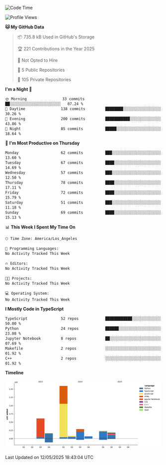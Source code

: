 <!--START_SECTION:waka-->
![Code Time](http://img.shields.io/badge/Code%20Time-68%20hrs%2046%20mins-blue)

![Profile Views](http://img.shields.io/badge/Profile%20Views-0-blue)

**🐱 My GitHub Data** 

> 📦 735.8 kB Used in GitHub's Storage 
 > 
> 🏆 221 Contributions in the Year 2025
 > 
> 🚫 Not Opted to Hire
 > 
> 📜 5 Public Repositories 
 > 
> 🔑 105 Private Repositories 
 > 
**I'm a Night 🦉** 

```text
🌞 Morning                33 commits          ██░░░░░░░░░░░░░░░░░░░░░░░   07.24 % 
🌆 Daytime                138 commits         ████████░░░░░░░░░░░░░░░░░   30.26 % 
🌃 Evening                200 commits         ███████████░░░░░░░░░░░░░░   43.86 % 
🌙 Night                  85 commits          █████░░░░░░░░░░░░░░░░░░░░   18.64 % 
```
📅 **I'm Most Productive on Thursday** 

```text
Monday                   62 commits          ███░░░░░░░░░░░░░░░░░░░░░░   13.60 % 
Tuesday                  67 commits          ████░░░░░░░░░░░░░░░░░░░░░   14.69 % 
Wednesday                57 commits          ███░░░░░░░░░░░░░░░░░░░░░░   12.50 % 
Thursday                 78 commits          ████░░░░░░░░░░░░░░░░░░░░░   17.11 % 
Friday                   72 commits          ████░░░░░░░░░░░░░░░░░░░░░   15.79 % 
Saturday                 51 commits          ███░░░░░░░░░░░░░░░░░░░░░░   11.18 % 
Sunday                   69 commits          ████░░░░░░░░░░░░░░░░░░░░░   15.13 % 
```


📊 **This Week I Spent My Time On** 

```text
🕑︎ Time Zone: America/Los_Angeles

💬 Programming Languages: 
No Activity Tracked This Week

🔥 Editors: 
No Activity Tracked This Week

🐱‍💻 Projects: 
No Activity Tracked This Week

💻 Operating System: 
No Activity Tracked This Week
```

**I Mostly Code in TypeScript** 

```text
TypeScript               52 repos            ████████████░░░░░░░░░░░░░   50.00 % 
Python                   24 repos            ██████░░░░░░░░░░░░░░░░░░░   23.08 % 
Jupyter Notebook         8 repos             ██░░░░░░░░░░░░░░░░░░░░░░░   07.69 % 
Makefile                 2 repos             ░░░░░░░░░░░░░░░░░░░░░░░░░   01.92 % 
C++                      2 repos             ░░░░░░░░░░░░░░░░░░░░░░░░░   01.92 % 
```



**Timeline**

![Lines of Code chart](https://raw.githubusercontent.com/hassanxelamin/hassanxelamin/main/assets/bar_graph.png)


 Last Updated on 12/05/2025 18:43:04 UTC
<!--END_SECTION:waka-->

<!--
**hassanxelamin/hassanxelamin** is a ✨ _special_ ✨ repository because its `README.md` (this file) appears on your GitHub profile.

Here are some ideas to get you started:

- 🔭 I’m currently working on ...
- 🌱 I’m currently learning ...
- 👯 I’m looking to collaborate on ...
- 🤔 I’m looking for help with ...
- 💬 Ask me about ...
- 📫 How to reach me: ...
- 😄 Pronouns: ...
- ⚡ Fun fact: ...
-->
